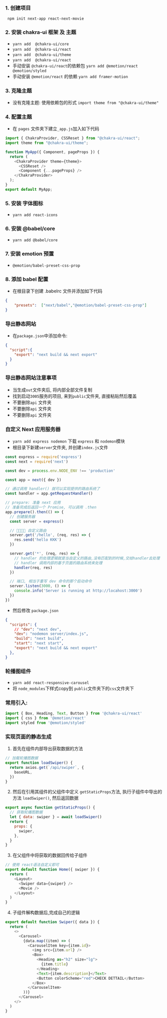 ### 1. 创建项目
` npm init next-app react-next-movie`


### 2. 安装 chakra-ui 框架 及 主题
- `yarn add  @chakra-ui/core`
- `yarn add  @chakra-ui/react`
- `yarn add  @chakra-ui/theme`
- `yarn add  @chakra-ui/react`
- 手动安装 `@chakra-ui/react`的依赖包 `yarn add @emotion/react @emotion/styled`
- 手动安装  `@emotion/react` 的依赖 `yarn add framer-motion`

### 3. 克隆主题
- 没有克隆主题: 使用依赖包的形式 `import theme from "@chakra-ui/theme"`


### 4. 配置主题
- 在 `pages` 文件夹下建立` _app.js `加入如下代码
```js
import { ChakraProvider, CSSReset } from "@chakra-ui/react";
import theme from "@chakra-ui/theme";

function MyApp({ Component, pageProps }) {
  return (
    <ChakraProvider theme={theme}>
      <CSSReset />
      <Component {...pageProps} />
    </ChakraProvider>
  );
}
export default MyApp;
```

### 5. 安装 字体图标
- `yarn add react-icons`


### 6. 安装 @babel/core
- `yarn add @babel/core`

### 7. 安装 emotion 预置
- `@emotion/babel-preset-css-prop`

### 8. 添加 babel 配置
- 在根目录下创建 .babelrc 文件并添加如下代码
```json
{
    "presets":  ["next/babel","@emotion/babel-preset-css-prop"]
}
```

### 导出静态网站
- 在`package.json`中添加命令:
```json
{
  "script":{
    "export": "next build && next export"
  }
}
```
### 导出静态网站注意事项
- 当生成`out`文件夹后, 将内部全部文件复制
- 找到启动`3005`服务的项目, 来到`public`文件夹, 直接粘贴然后覆盖
- 不要删除`api` 文件夹
- 不要删除`api` 文件夹
- 不要删除`api` 文件夹


### 自定义 Next 应用服务器
- `yarn add express nodemon` 下载 `express` 和 `nodemon`模块
- 根目录下新建`server`文件夹, 并创建`index.js`文件

```js
const express = require('express')
const next = require('next')

const dev = process.env.NODE_ENV !== 'production'

const app = next({ dev })

// 通过调用 handler() 就可以实现提供的路由系统了
const handler = app.getRequestHandler()

// prepare: 准备 next 应用 
// 准备完成后返回一个 Promise, 可以调用 .then
app.prepare().then(() => {
  // 创建服务器
  const server = express()

  // 💛💛💛💛 自定义路由
  server.get('/hello', (req, res) => {
    res.send('hello KKK')
  })

  server.get('*', (req, res) => {
    // handler 的处理逻辑就是当自定义的路由,没有匹配到的时候,交给handler去处理
    // handler 调用内部的基于页面的路由系统来处理
    handler(req, res)
  })

  // 端口, 相当于重写 dev 命令的那个启动命令
  server.listen(3000, () => {
    console.info('Server is running at http://locahost:3000')
  })
})
```
- 然后修改 `package.json`
```json
{
  "scripts": {
    // "dev": "next dev",
    "dev": "nodemon server/index.js",
    "build": "next build",
    "start": "next start",
    "export": "next build && next export"
  },
}
```



### 轮播图组件
- `yarn add react-responsive-carousel`
- 将 `node_modules`下样式copy到 `public`文件夹下的`css`文件夹下

### 常用引入:
```js
import { Box, Heading, Text, Button } from '@chakra-ui/react'
import { css } from '@emotion/react'
import styled from '@emotion/styled'
```

### 实现页面的静态生成
1. 首先在组件内部导出获取数据的方法
```js
// 加载轮播图数据
export function loadSwiper() {
  return axios.get(`/api/swiper`, {
    baseURL,
  })
}
```
2. 然后在引用其组件的父组件中定义 `getStaticProps`方法, 执行子组件中导出的方法 `loadSwiper()`, 然后返回数据
```js
export async function getStaticProps() {
  // 获取轮播图数据
  let { data: swiper } = await loadSwiper()
  return {
    props: {
      swiper,
    },
  }
}
```
3. 在父组件中将获取的数据回传给子组件
```js
// 使用 react语法自定义即可
export default function Home({ swiper }) {
  return (
    <Layout>
      <Swiper data={swiper} />
      <Movie />
    </Layout>
  )
}
```

4. 子组件解构数据后,完成自己的逻辑
```js
export default function Swiper({ data }) {
  return (
    <>
      <Carousel>
        {data.map((item) => (
          <CarouselItem key={item.id}>
            <img src={item.url} />
            <Box>
              <Heading as="h2" size="lg">
                {item.title}
              </Heading>
              <Text>{item.description}</Text>
              <Button colorScheme="red">CHECK DETTAIL</Button>
            </Box>
          </CarouselItem>
        ))}
      </Carousel>
    </>
  )
}
```

